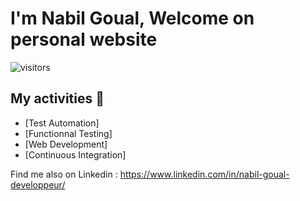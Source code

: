 # I'm Nabil Goual, Welcome on personal website

![visitors](https://visitor-badge.glitch.me/badge?page_id=Nabil-bali.nabil-bali&left_color=#e2e2e2&right_color=#58a6ff)

## My activities 🎯

- [Test Automation]
- [Functionnal Testing]
- [Web Development]
- [Continuous Integration]

Find me also on Linkedin :
https://www.linkedin.com/in/nabil-goual-developpeur/
